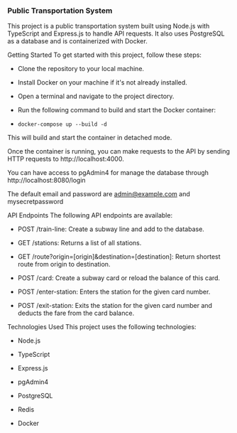 <h3>Public Transportation System</h3>


This project is a public transportation system built using Node.js with TypeScript and Express.js to handle API requests. It also uses PostgreSQL as a database and is containerized with Docker.

Getting Started
To get started with this project, follow these steps:

- Clone the repository to your local machine.

- Install Docker on your machine if it's not already installed.

- Open a terminal and navigate to the project directory.

- Run the following command to build and start the Docker container:

- `docker-compose up --build -d`

This will build and start the container in detached mode.

Once the container is running, you can make requests to the API by sending HTTP requests to http://localhost:4000.

You can have access to pgAdmin4 for manage the database through http://localhost:8080/login

The default email and password are admin@example.com and mysecretpassword

API Endpoints
The following API endpoints are available:

- POST /train-line: Create a subway line and add to the database.

- GET /stations: Returns a list of all stations.

- GET /route?origin=[origin]&destination=[destination]: Return shortest route from origin to destination.

- POST /card: Create a subway card or reload the balance of this card.

- POST /enter-station: Enters the station for the given card number.

- POST /exit-station: Exits the station for the given card number and deducts the fare from the card balance.

Technologies Used
This project uses the following technologies:

- Node.js

- TypeScript

- Express.js

- pgAdmin4

- PostgreSQL

- Redis

- Docker

